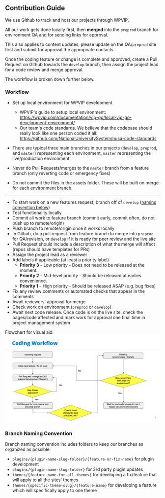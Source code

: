 ## Contribution Guide

We use Github to track and host our projects through WPVIP.

All our work gets done locally first, then **merged** into the `preprod` branch for environment QA and for sending links for approval.

This also applies to content updates, please update on the QA/`preprod` site first and submit for approval the appropriate contacts.

Once the coding feature or change is complete and approved, create a Pull Request on Github towards the `develop` branch, then assign the project lead for a code review and merge approval.

The workflow is broken down further below.

### Workflow
- Set up local environment for WPVIP development
  - WPVIP's guide to setup local environment: https://wpvip.com/documentation/vip-go/local-vip-go-development-environment/
  - Our team's code standards. We believe that the codebase should really look like one person coded it all: https://github.com/NationalUniversitySystem/nusa-code-standards

- There are typical three main branches in our projects (`develop`, `preprod`, and `master`) representing each environment, `master` representing the live/production environment.
- Never do Pull Requests/merges to the `master` branch from a feature branch (only reverting code or emergency fixes)
- Do not commit the files in the assets folder. These will be built on merge for each environment branch.
---
- To start work on a new features request, branch off of `develop` ([naming convention below](#branch-naming-convention))
- Test functionality locally
- Commit all work to feature branch (commit early, commit often, do not push up to remote/origin)
- Push branch to remote/origin once it works locally
- In Github, do a pull request from feature branch to merge into `preprod` for QA/revision, or `develop` if it is ready for peer review and the live site
- Pull Request should include a description of what the merge will affect (repos should have templates for PRs)
- Assign the project lead as a reviewer
- Add labels if applicable (at least a priority label)
  - **Priority 3** - Low priority - Does not need to be released at the moment.
  - **Priority 2** - Mid-level priority - Should be released at earlies convenience.
  - **Priority 1** - High priority - Should be released ASAP (e.g. bug fixes)
- Fix any review comments or automated checks that appear in the comments
- Await reviewers' approval for merge
- Check work on environment (`preprod` or `develop`)
- Await next code release. Once code is on the live site, check the pages/code affected and mark work for approval one final time in project management system

Flowchart for visual aid:
![Coding Workflow](images/coding-workflow.jpg)

### Branch Naming Convention
Branch naming convention includes folders to keep our branches as organized as possible:
- `plugins/{plugin-name-slug-folder}/{feature-or-fix-name}` for plugin development
- `plugins/{plugin-name-slug-folder}` for 3rd party plugin updates
- `themes/{feature-name-for-all-themes}` for developing a fix/feature that will apply to all the sites' themes
- `themes/{specific-theme-slug}/{feature-name}` for developing a feature which will specifically apply to one theme
